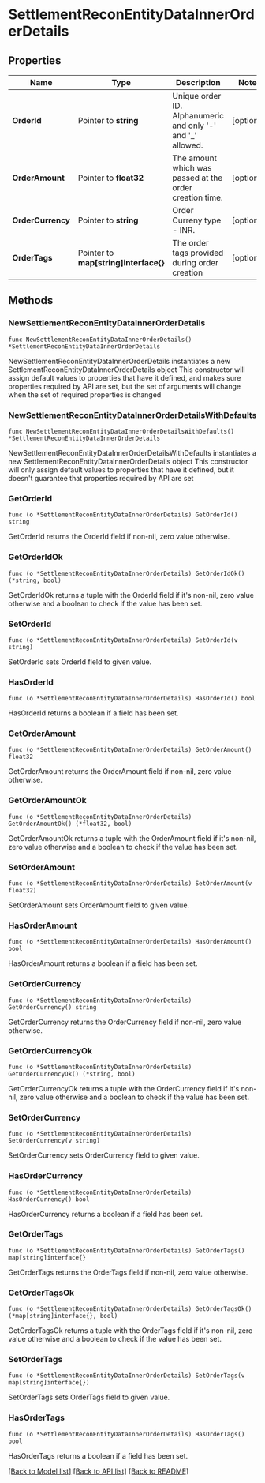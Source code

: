 # SettlementReconEntityDataInnerOrderDetails

## Properties

Name | Type | Description | Notes
------------ | ------------- | ------------- | -------------
**OrderId** | Pointer to **string** | Unique order ID. Alphanumeric and only &#39;-&#39; and &#39;_&#39; allowed. | [optional] 
**OrderAmount** | Pointer to **float32** | The amount which was passed at the order creation time. | [optional] 
**OrderCurrency** | Pointer to **string** | Order Curreny type - INR. | [optional] 
**OrderTags** | Pointer to **map[string]interface{}** | The order tags provided during order creation | [optional] 

## Methods

### NewSettlementReconEntityDataInnerOrderDetails

`func NewSettlementReconEntityDataInnerOrderDetails() *SettlementReconEntityDataInnerOrderDetails`

NewSettlementReconEntityDataInnerOrderDetails instantiates a new SettlementReconEntityDataInnerOrderDetails object
This constructor will assign default values to properties that have it defined,
and makes sure properties required by API are set, but the set of arguments
will change when the set of required properties is changed

### NewSettlementReconEntityDataInnerOrderDetailsWithDefaults

`func NewSettlementReconEntityDataInnerOrderDetailsWithDefaults() *SettlementReconEntityDataInnerOrderDetails`

NewSettlementReconEntityDataInnerOrderDetailsWithDefaults instantiates a new SettlementReconEntityDataInnerOrderDetails object
This constructor will only assign default values to properties that have it defined,
but it doesn't guarantee that properties required by API are set

### GetOrderId

`func (o *SettlementReconEntityDataInnerOrderDetails) GetOrderId() string`

GetOrderId returns the OrderId field if non-nil, zero value otherwise.

### GetOrderIdOk

`func (o *SettlementReconEntityDataInnerOrderDetails) GetOrderIdOk() (*string, bool)`

GetOrderIdOk returns a tuple with the OrderId field if it's non-nil, zero value otherwise
and a boolean to check if the value has been set.

### SetOrderId

`func (o *SettlementReconEntityDataInnerOrderDetails) SetOrderId(v string)`

SetOrderId sets OrderId field to given value.

### HasOrderId

`func (o *SettlementReconEntityDataInnerOrderDetails) HasOrderId() bool`

HasOrderId returns a boolean if a field has been set.

### GetOrderAmount

`func (o *SettlementReconEntityDataInnerOrderDetails) GetOrderAmount() float32`

GetOrderAmount returns the OrderAmount field if non-nil, zero value otherwise.

### GetOrderAmountOk

`func (o *SettlementReconEntityDataInnerOrderDetails) GetOrderAmountOk() (*float32, bool)`

GetOrderAmountOk returns a tuple with the OrderAmount field if it's non-nil, zero value otherwise
and a boolean to check if the value has been set.

### SetOrderAmount

`func (o *SettlementReconEntityDataInnerOrderDetails) SetOrderAmount(v float32)`

SetOrderAmount sets OrderAmount field to given value.

### HasOrderAmount

`func (o *SettlementReconEntityDataInnerOrderDetails) HasOrderAmount() bool`

HasOrderAmount returns a boolean if a field has been set.

### GetOrderCurrency

`func (o *SettlementReconEntityDataInnerOrderDetails) GetOrderCurrency() string`

GetOrderCurrency returns the OrderCurrency field if non-nil, zero value otherwise.

### GetOrderCurrencyOk

`func (o *SettlementReconEntityDataInnerOrderDetails) GetOrderCurrencyOk() (*string, bool)`

GetOrderCurrencyOk returns a tuple with the OrderCurrency field if it's non-nil, zero value otherwise
and a boolean to check if the value has been set.

### SetOrderCurrency

`func (o *SettlementReconEntityDataInnerOrderDetails) SetOrderCurrency(v string)`

SetOrderCurrency sets OrderCurrency field to given value.

### HasOrderCurrency

`func (o *SettlementReconEntityDataInnerOrderDetails) HasOrderCurrency() bool`

HasOrderCurrency returns a boolean if a field has been set.

### GetOrderTags

`func (o *SettlementReconEntityDataInnerOrderDetails) GetOrderTags() map[string]interface{}`

GetOrderTags returns the OrderTags field if non-nil, zero value otherwise.

### GetOrderTagsOk

`func (o *SettlementReconEntityDataInnerOrderDetails) GetOrderTagsOk() (*map[string]interface{}, bool)`

GetOrderTagsOk returns a tuple with the OrderTags field if it's non-nil, zero value otherwise
and a boolean to check if the value has been set.

### SetOrderTags

`func (o *SettlementReconEntityDataInnerOrderDetails) SetOrderTags(v map[string]interface{})`

SetOrderTags sets OrderTags field to given value.

### HasOrderTags

`func (o *SettlementReconEntityDataInnerOrderDetails) HasOrderTags() bool`

HasOrderTags returns a boolean if a field has been set.


[[Back to Model list]](../README.md#documentation-for-models) [[Back to API list]](../README.md#documentation-for-api-endpoints) [[Back to README]](../README.md)


